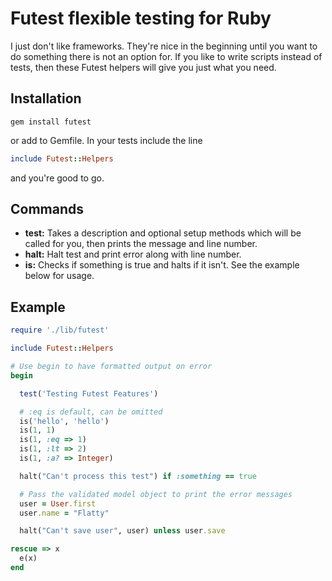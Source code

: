 # Futest flexible testing for Ruby

I just don't like frameworks. They're nice in the beginning until you want to do something there is not an option for. If you like to write scripts instead of tests, then these Futest helpers will give you just what you need.

## Installation
```
gem install futest
```
or add to Gemfile. In your tests include the line
```ruby
include Futest::Helpers
```
and you're good to go.

## Commands
- **test:** Takes a description and optional setup methods which will be called for you, then prints the message and line number.
- **halt:** Halt test and print error along with line number.
- **is:** Checks if something is true and halts if it isn't. See the example below for usage.

## Example

```ruby
require './lib/futest'

include Futest::Helpers

# Use begin to have formatted output on error
begin

  test('Testing Futest Features')

  # :eq is default, can be omitted
  is('hello', 'hello')
  is(1, 1)
  is(1, :eq => 1)
  is(1, :lt => 2)
  is(1, :a? => Integer)

  halt("Can't process this test") if :something == true

  # Pass the validated model object to print the error messages
  user = User.first
  user.name = "Flatty"

  halt("Can't save user", user) unless user.save

rescue => x
  e(x)
end
```
